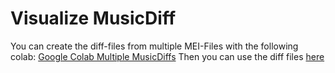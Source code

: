 # Visualize MusicDiff

You can create the diff-files from multiple MEI-Files with the following colab:
[Google Colab Multiple MusicDiffs](https://colab.research.google.com/drive/1kpsOZ8GVcP6McCZPzv_YYDY9LeAWdqPU?usp=sharing)
Then you can use the diff files [here](https://timeipert.github.io/visualize_musicdiffs/)